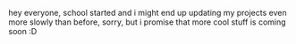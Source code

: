 hey everyone, school started and i might end up updating my projects even more slowly than before, sorry, but i promise that more cool stuff is coming soon :D
